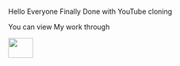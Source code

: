 Hello Everyone
Finally Done with YouTube cloning

You can view My work through

<a href="https://lavanya-youtube.netlify.app/"><img src="https://upload.wikimedia.org/wikipedia/commons/b/b8/Netlify_logo.svg" width=50px height=40px></a>




